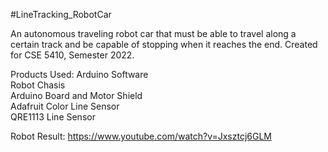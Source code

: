 
#LineTracking_RobotCar

An autonomous traveling robot car that must be able to travel along a certain track and be capable of stopping when it reaches the end. Created for CSE 5410, Semester 2022.

Products Used:
Arduino Software\
Robot Chasis\
Arduino Board and Motor Shield\
Adafruit Color Line Sensor\
QRE1113 Line Sensor

Robot Result:
https://www.youtube.com/watch?v=Jxsztcj6GLM



